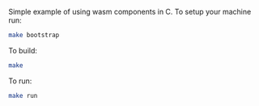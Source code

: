 Simple example of using wasm components in C. To setup your machine run:


```bash
make bootstrap
```

To build:

```bash
make
```

To run:

```bash
make run
```
